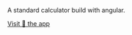 A standard calculator build with angular.

[Visit 👀 the app](https://yiyi41.github.io/calculator-angular/)


